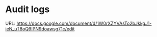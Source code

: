 # Audit logs

URL: https://docs.google.com/document/d/1W0rXZYVAsTo2bJkkgJ1-ieN_uT8oQ9IPN9doawsg71c/edit
